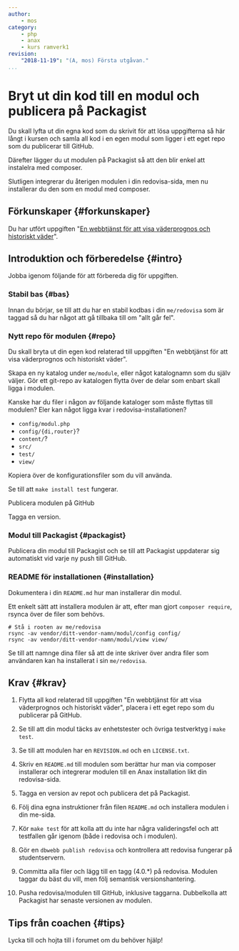 ```yaml
---
author:
    - mos
category:
    - php
    - anax
    - kurs ramverk1
revision:
    "2018-11-19": "(A, mos) Första utgåvan."
...
```

Bryt ut din kod till en modul och publicera på Packagist
===================================

Du skall lyfta ut din egna kod som du skrivit för att lösa uppgifterna så här långt i kursen och samla all kod i en egen modul som ligger i ett eget repo som du publicerar till GitHub.

Därefter lägger du ut modulen på Packagist så att den blir enkel att instalelra med composer.

Slutligen integrerar du återigen modulen i din redovisa-sida, men nu installerar du den som en modul med composer.

<!--more-->



Förkunskaper {#forkunskaper}
-----------------------

Du har utfört uppgiften "[En webbtjänst för att visa väderprognos och historiskt väder](uppgift/en-webbtjanst-for-att-visa-vaderprognos-och-historiskt-vader)".



Introduktion och förberedelse {#intro}
-----------------------

Jobba igenom följande för att förbereda dig för uppgiften.



### Stabil bas {#bas}

Innan du börjar, se till att du har en stabil kodbas i din `me/redovisa` som är taggad så du har något att gå tillbaka till om "allt går fel".



### Nytt repo för modulen {#repo}

Du skall bryta ut din egen kod relaterad till uppgiften "En webbtjänst för att visa väderprognos och historiskt väder".

Skapa en ny katalog under `me/module`, eller något katalognamn som du själv väljer. Gör ett git-repo av katalogen flytta över de delar som enbart skall ligga i modulen.

Kanske har du filer i någon av följande kataloger som måste flyttas till modulen? Eler kan något ligga kvar i redovisa-installationen?

* `config/modul.php`
* `config/{di,router}`?
* `content/`?
* `src/`
* `test/`
* `view/`

Kopiera över de konfigurationsfiler som du vill använda.

Se till att `make install test` fungerar.

Publicera modulen på GitHub

Tagga en version.



### Modul till Packagist {#packagist}

Publicera din modul till Packagist och se till att Packagist uppdaterar sig automatiskt vid varje ny push till GitHub.



### README för installationen {#installation}

Dokumentera i din `README.md` hur man installerar din modul.

Ett enkelt sätt att installera modulen är att, efter man gjort `composer require`, rsynca över de filer som behövs.

```text
# Stå i rooten av me/redovisa
rsync -av vendor/ditt-vendor-namn/modul/config config/
rsync -av vendor/ditt-vendor-namn/modul/view view/
```

Se till att namnge dina filer så att de inte skriver över andra filer som användaren kan ha installerat i sin `me/redovisa`.



Krav {#krav}
-----------------------

1. Flytta all kod relaterad till uppgiften "En webbtjänst för att visa väderprognos och historiskt väder", placera i ett eget repo som du publicerar på GitHub.

1. Se till att din modul täcks av enhetstester och övriga testverktyg i `make test`.

1. Se till att modulen har en `REVISION.md` och en `LICENSE.txt`.

1. Skriv en `README.md` till modulen som berättar hur man via composer installerar och integrerar modulen till en Anax installation likt din redovisa-sida.

1. Tagga en version av repot och publicera det på Packagist.

1. Följ dina egna instruktioner från filen `README.md` och installera modulen i din me-sida.

1. Kör `make test` för att kolla att du inte har några valideringsfel och att testfallen går igenom (både i redovisa och i modulen).

1. Gör en `dbwebb publish redovisa` och kontrollera att redovisa fungerar på studentservern.

1. Committa alla filer och lägg till en tagg (4.0.\*) på redovisa. Modulen taggar du bäst du vill, men följ semantisk versionshantering.

1. Pusha redovisa/modulen till GitHub, inklusive taggarna. Dubbelkolla att Packagist har senaste versionen av modulen.



Tips från coachen {#tips}
-----------------------

Lycka till och hojta till i forumet om du behöver hjälp!
